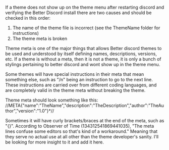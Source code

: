 If a theme does not show up on the theme menu after restarting discord and verifying the Better Discord install there are two causes and should be checked in this order:
1) The name of the theme file is incorrect (see the ThemeName folder for instructions)
2) The theme meta is broken

Theme meta is one of the major things that allows Better discord themes to be used and understood by itself defining names, descriptions, versions, etc. If a theme is without a meta, then it is not a theme, it is only a bunch of stylings pertaining to better discord and wont show up in the theme menu.

Some themes will have special instructions in their meta that mean something else, such as "/n" being an instruction to go to the next line. These instructions are carried over from different coding languages, and are completely valid in the theme meta without breaking the theme.

Theme meta should look something like this:
//META{"name":"TheName","description":"TheDescription","author":"TheAuthor","version":"1.0"}*//

Sometimes it will have curly brackets/braces at the end of the meta, such as "{}". According to Observer of Time (134312541869441035), "The meta lines confuse some editors so that's kind of a workaround." Meaning that they serve no actual use at all other than the theme developer's sanity. I'll be looking for more insight to it and add it here.
